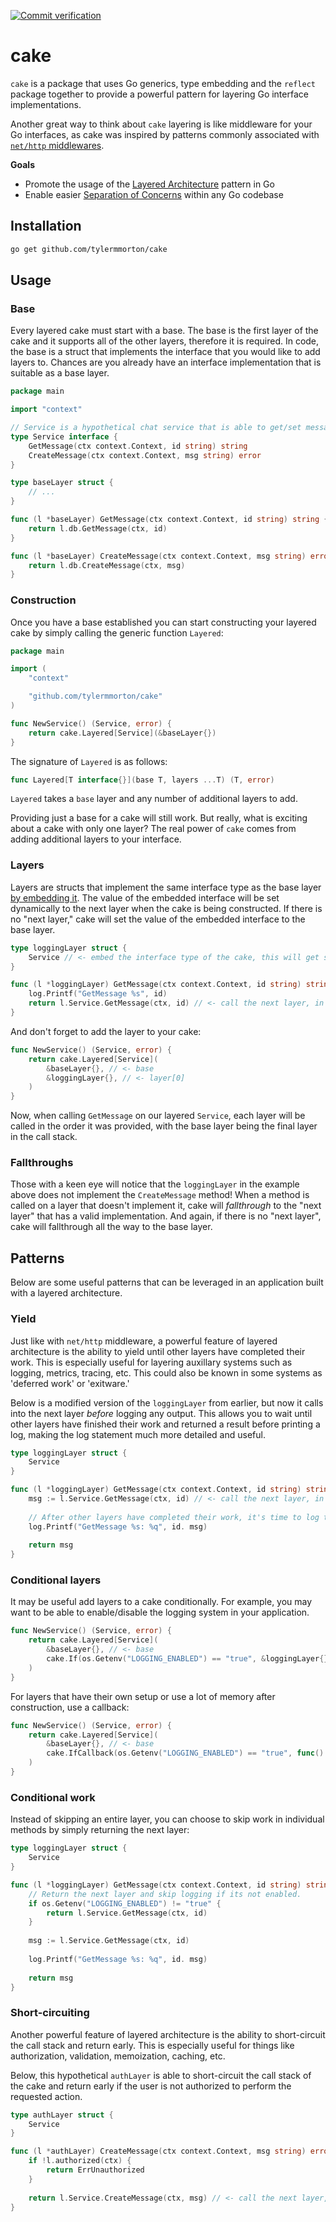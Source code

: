 [![Commit verification](https://github.com/tylermmorton/cake/actions/workflows/verify.yaml/badge.svg)](https://github.com/tylermmorton/cake/actions/workflows/verify.yaml)

# cake

`cake` is a package that uses Go generics, type embedding and the `reflect` package together to provide a powerful pattern for layering Go interface implementations.

Another great way to think about `cake` layering is like middleware for your Go interfaces, as cake was inspired by patterns commonly associated with [`net/http` middlewares](https://pkg.go.dev/net/http#Handler).

**Goals**
- Promote the usage of the [Layered Architecture](https://en.wikipedia.org/wiki/Multitier_architecture) pattern in Go
- Enable easier [Separation of Concerns](https://en.wikipedia.org/wiki/Separation_of_concerns) within any Go codebase

## Installation

```bash
go get github.com/tylermmorton/cake
```

## Usage

### Base

Every layered cake must start with a base. The base is the first layer of the cake and it supports all of the other layers, therefore it is required. In code, the base is a struct that implements the interface that you would like to add layers to. Chances are you already have an interface implementation that is suitable as a base layer.

```go
package main

import "context"

// Service is a hypothetical chat service that is able to get/set messages in a database
type Service interface {
    GetMessage(ctx context.Context, id string) string
    CreateMessage(ctx context.Context, msg string) error
}

type baseLayer struct {
    // ...	
}

func (l *baseLayer) GetMessage(ctx context.Context, id string) string {
    return l.db.GetMessage(ctx, id)
}

func (l *baseLayer) CreateMessage(ctx context.Context, msg string) error {
    return l.db.CreateMessage(ctx, msg)
}
```

### Construction

Once you have a base established you can start constructing your layered cake by simply calling the generic function `Layered`:

```go
package main

import (
    "context"

    "github.com/tylermmorton/cake"
)

func NewService() (Service, error) {
    return cake.Layered[Service](&baseLayer{})
}
```

The signature of `Layered` is as follows:

```go
func Layered[T interface{}](base T, layers ...T) (T, error)
```

`Layered` takes a `base` layer and any number of additional layers to add. 

Providing just a base for a cake will still work. But really, what is exciting about a cake with only one layer? The real power of `cake` comes from adding additional layers to your interface. 

### Layers

Layers are structs that implement the same interface type as the base layer [by embedding it](https://go101.org/article/type-embedding.html). The value of the embedded interface will be set dynamically to the next layer when the cake is being constructed. If there is no "next layer," cake will set the value of the embedded interface to the base layer.

```go
type loggingLayer struct {
    Service // <- embed the interface type of the cake, this will get set dynamically
}

func (l *loggingLayer) GetMessage(ctx context.Context, id string) string {
    log.Printf("GetMessage %s", id)
    return l.Service.GetMessage(ctx, id) // <- call the next layer, in this case: 'baseLayer'
}
```

And don't forget to add the layer to your cake:

```go
func NewService() (Service, error) {
    return cake.Layered[Service](
        &baseLayer{}, // <- base
        &loggingLayer{}, // <- layer[0]
    )
}
```

Now, when calling `GetMessage` on our layered `Service`, each layer will be called in the order it was provided, with the base layer being the final layer in the call stack.

### Fallthroughs

Those with a keen eye will notice that the `loggingLayer` in the example above does not implement the `CreateMessage` method! When a method is called on a layer that doesn't implement it, cake will _fallthrough_ to the "next layer" that has a valid implementation. And again, if there is no "next layer", cake will fallthrough all the way to the base layer.

## Patterns

Below are some useful patterns that can be leveraged in an application built with a layered architecture.

### Yield

Just like with `net/http` middleware, a powerful feature of layered architecture is the ability to yield until other layers have completed their work. This is especially useful for layering auxillary systems such as logging, metrics, tracing, etc. This could also be known in some systems as 'deferred work' or 'exitware.'

Below is a modified version of the `loggingLayer` from earlier, but now it calls into the next layer _before_ logging any output. This allows you to wait until other layers have finished their work and returned a result before printing a log, making the log statement much more detailed and useful.

```go
type loggingLayer struct {
    Service
}

func (l *loggingLayer) GetMessage(ctx context.Context, id string) string {
    msg := l.Service.GetMessage(ctx, id) // <- call the next layer, in this case: 'baseLayer'
	
    // After other layers have completed their work, it's time to log the result
    log.Printf("GetMessage %s: %q", id. msg)
	
    return msg
}
```

### Conditional layers

It may be useful add layers to a cake conditionally. For example, you may want to be able to enable/disable the logging system in your application.

```go
func NewService() (Service, error) {
    return cake.Layered[Service](
        &baseLayer{}, // <- base
        cake.If(os.Getenv("LOGGING_ENABLED") == "true", &loggingLayer{}),
    )
}
```

For layers that have their own setup or use a lot of memory after construction, use a callback:

```go
func NewService() (Service, error) {
    return cake.Layered[Service](
        &baseLayer{}, // <- base
        cake.IfCallback(os.Getenv("LOGGING_ENABLED") == "true", func() { return newLoggingLayer() }),
    )
}
```

### Conditional work

Instead of skipping an entire layer, you can choose to skip work in individual methods by simply returning the next layer:

```go
type loggingLayer struct {
    Service
}

func (l *loggingLayer) GetMessage(ctx context.Context, id string) string {
    // Return the next layer and skip logging if its not enabled.
    if os.Getenv("LOGGING_ENABLED") != "true" {
        return l.Service.GetMessage(ctx, id)
    }
	
    msg := l.Service.GetMessage(ctx, id)
	
    log.Printf("GetMessage %s: %q", id. msg)
	
    return msg
}
```

### Short-circuiting

Another powerful feature of layered architecture is the ability to short-circuit the call stack and return early. This is especially useful for things like authorization, validation, memoization, caching, etc.

Below, this hypothetical `authLayer` is able to short-circuit the call stack of the cake and return early if the user is not authorized to perform the requested action.

```go
type authLayer struct {
    Service
}

func (l *authLayer) CreateMessage(ctx context.Context, msg string) error {
    if !l.authorized(ctx) {
        return ErrUnauthorized
    }
    
    return l.Service.CreateMessage(ctx, msg) // <- call the next layer, in this case: 'baseLayer'
}
```
